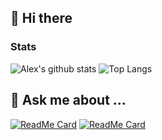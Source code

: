 ## 👋 Hi there 

<!--
**salemalex11/salemalex11** is a ✨ _special_ ✨ repository because its `README.md` (this file) appears on your GitHub profile.

Here are some ideas to get you started:

- 🔭  I’m currently working on...
- 🌱 I’m currently learning ...
- 👯 I’m looking to collaborate on ...
- 🤔 I’m looking for help with ...
- 💬 Ask me about ...
- 📫 How to reach me: ...
- 😄 Pronouns: ...
- ⚡ Fun fact: ...
-->

### Stats
![Alex's github stats](https://github-readme-stats.vercel.app/api?username=alexlamouri&show_icons=true&count_private=true&include_all_commits=true&theme=dark)
![Top Langs](https://github-readme-stats.vercel.app/api/top-langs/?username=alexlamouri&layout=compact&langs_count=10&theme=dark)

## 💬 Ask me about ...
[![ReadMe Card](https://github-readme-stats.vercel.app/api/pin/?username=alexlamouri&repo=social-connect&theme=dark)](https://github.com/alexlamouri/social-connect)
[![ReadMe Card](https://github-readme-stats.vercel.app/api/pin/?username=alexlamouri&repo=mentAlly&theme=dark)](https://github.com/alexlamouri/mentAlly)
